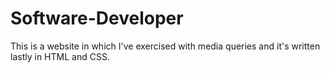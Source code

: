 # Software-Developer
This is a website in which I've exercised with media queries and it's written lastly in HTML and CSS.
